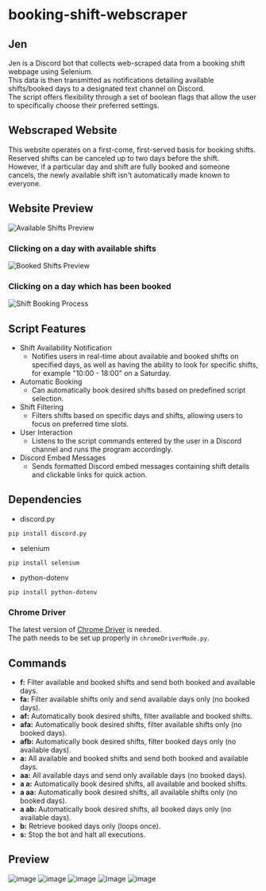 # booking-shift-webscraper

## Jen
Jen is a Discord bot that collects web-scraped data from a booking shift webpage using Selenium. <br>
This data is then transmitted as notifications detailing available shifts/booked days to a designated text channel on Discord. <br>
The script offers flexibility through a set of boolean flags that allow the user to specifically choose their preferred settings. <br>

## Webscraped Website
This website operates on a first-come, first-served basis for booking shifts. <br>
Reserved shifts can be canceled up to two days before the shift. <br>
However, if a particular day and shift are fully booked and someone cancels, the newly available shift isn't automatically made known to everyone. <br>

## Website Preview

![Available Shifts Preview](https://github.com/danialjivraj/Shift-Availability-Script-Using-Python-Selenium-and-Discord-Bot-API/assets/61945058/79e0fe66-0ddc-461c-a9f1-08362bdc4052)

### Clicking on a day with available shifts
![Booked Shifts Preview](https://github.com/danialjivraj/booking-shift-webscraper/assets/61945058/ad17de85-360c-431a-8704-d7d009e9c737)

### Clicking on a day which has been booked
![Shift Booking Process](https://github.com/danialjivraj/booking-shift-webscraper/assets/61945058/d6f433af-b116-4fe7-8226-23ee0894e401)


## Script Features
- Shift Availability Notification
    - Notifies users in real-time about available and booked shifts on specified days, as well as having the ability to look for specific shifts, for example "10:00 - 18:00" on a Saturday.
- Automatic Booking
    - Can automatically book desired shifts based on predefined script selection.
- Shift Filtering
    - Filters shifts based on specific days and shifts, allowing users to focus on preferred time slots.
- User Interaction
    - Listens to the script commands entered by the user in a Discord channel and runs the program accordingly.
- Discord Embed Messages
    - Sends formatted Discord embed messages containing shift details and clickable links for quick action.

## Dependencies

- discord.py
```
pip install discord.py
```
- selenium
```
pip install selenium
```
- python-dotenv
```
pip install python-dotenv
```

### Chrome Driver
The latest version of [Chrome Driver](https://googlechromelabs.github.io/chrome-for-testing/) is needed. <br>
The path needs to be set up properly in `chromeDriverMode.py`. <br>

## Commands
- **f:** Filter available and booked shifts and send both booked and available days.
- **fa:** Filter available shifts only and send available days only (no booked days).
- **af:** Automatically book desired shifts, filter available and booked shifts.
- **afa:** Automatically book desired shifts, filter available shifts only (no booked days).
- **afb:** Automatically book desired shifts, filter booked days only (no available days).
- **a:** All available and booked shifts and send both booked and available days.
- **aa:** All available days and send only available days (no booked days).
- **a a:** Automatically book desired shifts, all available and booked shifts.
- **a aa:** Automatically book desired shifts, all available shifts only (no booked days).
- **a ab:** Automatically book desired shifts, all booked days only (no available days).
- **b:** Retrieve booked days only (loops once).
- **s:** Stop the bot and halt all executions.

## Preview
![image](https://github.com/danialjivraj/Shift-Availability-Script-Using-Python-Selenium-and-Discord-Bot-API/assets/61945058/3b7600fa-7ec8-4d79-b790-79d04ee4890a)
![image](https://github.com/danialjivraj/Shift-Availability-Script-Using-Python-Selenium-and-Discord-Bot-API/assets/61945058/39cf3b72-8032-4a99-ae2f-4aafea06862a)
![image](https://github.com/danialjivraj/Shift-Availability-Script-Using-Python-Selenium-and-Discord-Bot-API/assets/61945058/e60b0913-0273-4aa5-b5aa-afe58bf0d6b9)
![image](https://github.com/danialjivraj/Shift-Availability-Script-Using-Python-Selenium-and-Discord-Bot-API/assets/61945058/b76de76d-ee53-488e-ab2c-280689a3abf3)
![image](https://github.com/danialjivraj/Shift-Availability-Script-Using-Python-Selenium-and-Discord-Bot-API/assets/61945058/1890493b-247c-4b48-b149-a8001fc2fb7c)
  
